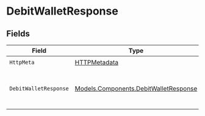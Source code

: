 # DebitWalletResponse


## Fields

| Field                                                                                   | Type                                                                                    | Required                                                                                | Description                                                                             |
| --------------------------------------------------------------------------------------- | --------------------------------------------------------------------------------------- | --------------------------------------------------------------------------------------- | --------------------------------------------------------------------------------------- |
| `HttpMeta`                                                                              | [HTTPMetadata](../../Models/Components/HTTPMetadata.md)                                 | :heavy_check_mark:                                                                      | N/A                                                                                     |
| `DebitWalletResponse`                                                                   | [Models.Components.DebitWalletResponse](../../Models/Components/DebitWalletResponse.md) | :heavy_minus_sign:                                                                      | Wallet successfully debited as a pending hold                                           |